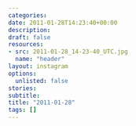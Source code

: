 ```yaml
---
categories:
date: 2011-01-28T14:23:40+00:00
description:
draft: false
resources:
- src: 2011-01-28_14-23-40_UTC.jpg
  name: "header"
layout: instagram
options:
  unlisted: false
stories:
subtitle:
title: "2011-01-28"
tags: []
---
```


 
